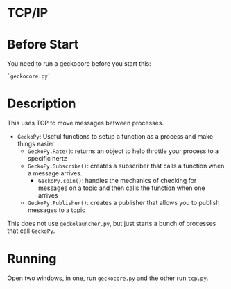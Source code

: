 # TCP/IP

# Before Start

You need to run a geckocore before you start this:

    `geckocore.py`

# Description

This uses TCP to move messages between processes.

- `GeckoPy`: Useful functions to setup a function as a process and make things
easier
    - `GeckoPy.Rate()`: returns an object to help throttle your process to a
    specific hertz
    - `GeckoPy.Subscribe()`: creates a subscriber that calls a function when
    a message arrives.
        - `GeckoPy.spin()`: handles the mechanics of checking for messages on
        a topic and then calls the function when one arrives
    - `GeckoPy.Publisher()`: creates a publisher that allows you to publish
    messages to a topic

This does not use `geckolauncher.py`, but just starts a bunch of processes
that call `GeckoPy`.

# Running

Open two windows, in one, run `geckocore.py` and the other run `tcp.py`.
